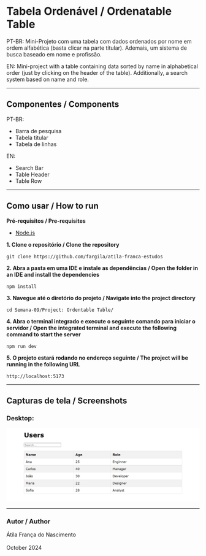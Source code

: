 # Tabela Ordenável / Ordenatable Table

PT-BR: Mini-Projeto com uma tabela com dados ordenados por nome em ordem alfabética (basta clicar na parte títular). Ademais, um sistema de busca baseado em nome e profissão.

EN: Mini-project with a table containing data sorted by name in alphabetical order (just by clicking on the header of the table). Additionally, a search system based on name and role.

---

## Componentes / Components

PT-BR:
- Barra de pesquisa
- Tabela titular
- Tabela de linhas

EN:
- Search Bar
- Table Header
- Table Row

---

## Como usar / How to run

**Pré-requisitos / Pre-requisites**
- [Node.js](https://nodejs.org/en)

**1. Clone o repositório / Clone the repository**
```
git clone https://github.com/fargila/atila-franca-estudos
```

**2. Abra a pasta em uma IDE e instale as dependências / Open the folder in an IDE and install the dependencies**
```
npm install
```

**3. Navegue até o diretório do projeto / Navigate into the project directory**
```
cd Semana-09/Project: Ordentable Table/
```

**4. Abra o terminal integrado e execute o seguinte comando para iniciar o servidor / Open the integrated terminal and execute the following command to start the server**
```
npm run dev
```

**5. O projeto estará rodando no endereço seguinte / The project will be running in the following URL**
```
http://localhost:5173
```

---

## Capturas de tela / Screenshots

### Desktop:

<img src='./src/assets/images/orderTable.png' alt='Imagem do projeto'>
<br>

---

### Autor / Author
Átila França do Nascimento <br>
<br>
October 2024
